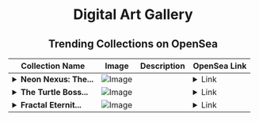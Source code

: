 <div align="center">

# Digital Art Gallery

## Trending Collections on OpenSea

| Collection Name                       | Image                                                                                     | Description                       | OpenSea Link                                                                                          |
|---------------------------------------|-------------------------------------------------------------------------------------------|-----------------------------------|--------------------------------------------------------------------------------------------------------|
| **<details><summary>Neon Nexus: The...</summary>Neon Nexus: The Fractal Odyssey</details>** | ![Image](https://i.seadn.io/s/raw/files/62f88eb26e9ac12cfa7af7e23b435753.png?w=500&auto=format?w=200&auto=format) |  | <details><summary>Link</summary>[Neon Nexus: The Fractal Odyssey](https://opensea.io/collection/neon-nexus-the-fractal-odyssey)</details> |
| **<details><summary>The Turtle Boss...</summary>The Turtle Boss King</details>** | ![Image](https://i.seadn.io/s/raw/files/92568427cbf152c66d12eb4e435c1b20.jpg?w=500&auto=format?w=200&auto=format) |  | <details><summary>Link</summary>[The Turtle Boss King](https://opensea.io/collection/the-turtle-boss-king)</details> |
| **<details><summary>Fractal Eternit...</summary>Fractal Eternity: The Neon Grid</details>** | ![Image](https://i.seadn.io/s/raw/files/fa4fc5fa00cd2eb216891ec3175e2689.png?w=500&auto=format?w=200&auto=format) |  | <details><summary>Link</summary>[Fractal Eternity: The Neon Grid](https://opensea.io/collection/fractal-eternity-the-neon-grid)</details> |

</div>